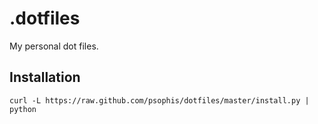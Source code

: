 # .dotfiles

My personal dot files.

## Installation

    curl -L https://raw.github.com/psophis/dotfiles/master/install.py | python

